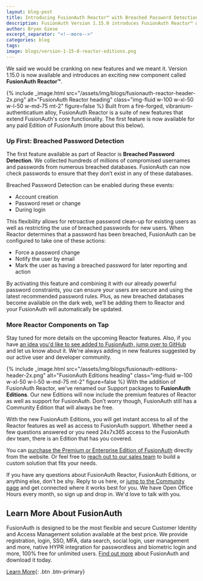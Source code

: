 ```yaml
---
layout: blog-post
title: Introducing FusionAuth Reactor™ with Breached Password Detection
description: FusionAuth Version 1.15.0 introduces FusionAuth Reactor™ with Breached Password Detection. Ensure your users aren't using insecure passwords at login.
author: Bryan Giese
excerpt_separator: "<!--more-->"
categories: blog
tags:
image: blogs/version-1-15-0-reactor-editions.png
---
```


We said we would be cranking on new features and we meant it. Version 1.15.0 is now available and introduces an exciting new component called **FusionAuth Reactor™**.

<!--more-->
{% include _image.html src="/assets/img/blogs/fusionauth-reactor-header-2x.png" alt="FusionAuth Reactor heading" class="img-fluid w-100 w-xl-50 w-l-50 w-md-75 mt-2" figure=false %}
Built from a fire-forged, vibranium-authenticatium alloy, FusionAuth Reactor is a suite of new features that extend FusionAuth's core functionality. The first feature is now available for any paid Edition of FusionAuth (more about this below).

### Up First: Breached Password Detection
The first feature available as part of Reactor is **Breached Password Detection**. We collected hundreds of millions of compromised usernames and passwords from numerous breached databases. FusionAuth can now check passwords to ensure that they don’t exist in any of these databases.

Breached Password Detection can be enabled during these events:

- Account creation
- Password reset or change
- During login

This flexibility allows for retroactive password clean-up for existing users as well as restricting the use of breached passwords for new users. When Reactor determines that a password has been breached, FusionAuth can be configured to take one of these actions:

- Force a password change
- Notify the user by email
- Mark the user as having a breached password for later reporting and action

By activating this feature and combining it with our already powerful password constraints, you can ensure your users are secure and using the latest recommended password rules. Plus, as new breached databases become available on the dark web, we’ll be adding them to Reactor and your FusionAuth will automatically be updated.

### More Reactor Components on Tap
Stay tuned for more details on the upcoming Reactor features. Also, if you have [an idea you'd like to see added to FusionAuth, jump over to GitHub](https://github.com/FusionAuth/fusionauth-issues/issues) and let us know about it. We're always adding in new features suggested by our active user and developer community.

{% include _image.html src="/assets/img/blogs/fusionauth-editions-header-2x.png" alt="FusionAuth Editions heading" class="img-fluid w-100 w-xl-50 w-l-50 w-md-75 mt-2" figure=false %}
With the addition of FusionAuth Reactor, we've renamed our Support packages to **FusionAuth Editions**. Our new Editions will now include the premium features of Reactor as well as support for FusionAuth. Don’t worry though, FusionAuth still has a Community Edition that will always be free.

With the new FusionAuth Editions, you will get instant access to all of the Reactor features as well as access to FusionAuth support. Whether need a few questions answered or you need 24x7x365 access to the FusionAuth dev team, there is an Edition that has you covered.

You can [purchase the Premium or Enterprise Edition of FusionAuth](/pricing) directly from the website. Or feel free to [reach out to our sales team](/contact) to build a custom solution that fits your needs.

If you have any questions about FusionAuth Reactor, FusionAuth Editions, or anything else, don't be shy. Reply to us here, or [jump to the Community page](/community) and get connected where it works best for you. We have Open Office Hours every month, so sign up and drop in. We'd love to talk with you.

## Learn More About FusionAuth
FusionAuth is designed to be the most flexible and secure Customer Identity and Access Management solution available at the best price. We provide registration, login, SSO, MFA, data search, social login, user management and more, native HYPR integration for passwordless and biometric login and more, 100% free for unlimited users. [Find out more](/ "FusionAuth Home") about FusionAuth and download it today.

[Learn More](/){: .btn .btn-primary}
